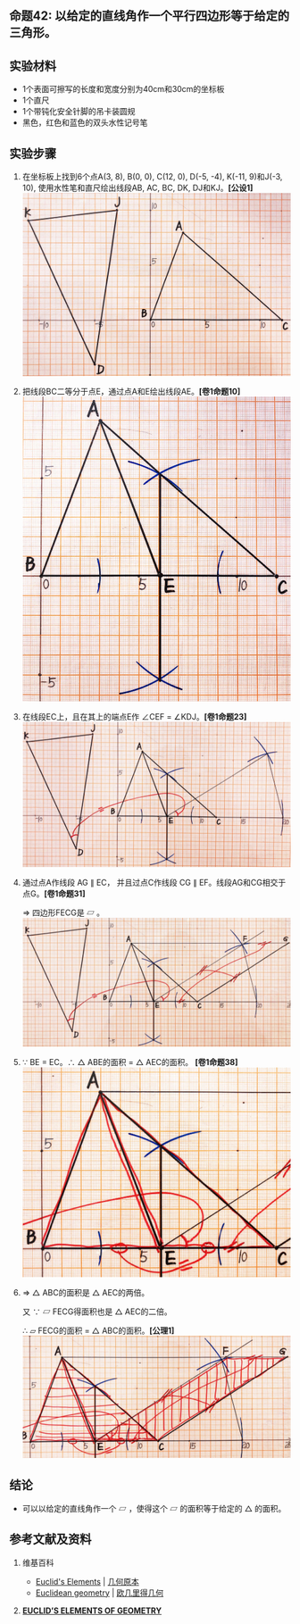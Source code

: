 ## 命题42: 以给定的直线角作一个平行四边形等于给定的三角形。 

## 实验材料

- 1个表面可擦写的长度和宽度分别为40cm和30cm的坐标板
- 1个直尺
- 1个带钝化安全针脚的吊卡装圆规
- 黑色，红色和蓝色的双头水性记号笔

## 实验步骤

1. 在坐标板上找到6个点A(3, 8), B(0, 0), C(12, 0), D(-5, -4), K(-11, 9)和J(-3, 10), 使用水性笔和直尺绘出线段AB, AC, BC, DK, DJ和KJ。**[公设1]**
![](/images/欧几里得几何/欧几里得元素中典型的几何实验/卷1/命题42/42a1.jpg)

2. 把线段BC二等分于点E，通过点A和E绘出线段AE。**[卷1命题10]** 
![](/images/欧几里得几何/欧几里得元素中典型的几何实验/卷1/命题42/42a2.jpg)

3. 在线段EC上，且在其上的端点E作 ∠CEF = ∠KDJ。**[卷1命题23]**
![](/images/欧几里得几何/欧几里得元素中典型的几何实验/卷1/命题42/42a3.jpg)

4. 通过点A作线段 AG ∥ EC， 并且过点C作线段 CG ∥ EF。线段AG和CG相交于点G。**[卷1命题31]**

   ⇒ 四边形FECG是 ▱ 。 
![](/images/欧几里得几何/欧几里得元素中典型的几何实验/卷1/命题42/42a4.jpg)

5. ∵ BE = EC。∴   △ ABE的面积 =  △ AEC的面积。 **[卷1命题38]**
![](/images/欧几里得几何/欧几里得元素中典型的几何实验/卷1/命题42/42a5.jpg)

6. ⇒ △ ABC的面积是 △ AEC的两倍。

   又 ∵ ▱ FECG得面积也是 △ AEC的二倍。

   ∴  ▱ FECG的面积 =  △ ABC的面积。**[公理1]**
![](/images/欧几里得几何/欧几里得元素中典型的几何实验/卷1/命题42/42a6.jpg)

## 结论

- 可以以给定的直线角作一个 ▱ ，使得这个 ▱ 的面积等于给定的 △ 的面积。 

## 参考文献及资料

1. 维基百科
	- [Euclid's Elements](https://en.wikipedia.org/wiki/Euclid%27s_Elements) | [几何原本](https://zh.wikipedia.org/wiki/%E5%87%A0%E4%BD%95%E5%8E%9F%E6%9C%AC) 
	- [Euclidean geometry](https://en.wikipedia.org/wiki/Euclidean_geometry) | [欧几里得几何](https://zh.wikipedia.org/wiki/%E6%AC%A7%E5%87%A0%E9%87%8C%E5%BE%97%E5%87%A0%E4%BD%95) 

2. [**EUCLID’S ELEMENTS OF GEOMETRY**](https://farside.ph.utexas.edu/books/Euclid/Elements.pdf) 



